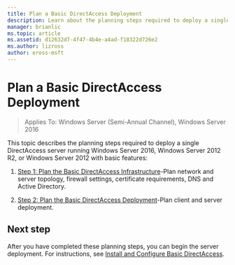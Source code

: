 ```yaml
---
title: Plan a Basic DirectAccess Deployment
description: Learn about the planning steps required to deploy a single DirectAccess server running  Windows Server 2016, Windows Server 2012 R2, or Windows Server 2012 with basic features.
manager: brianlic
ms.topic: article
ms.assetid: d12632d7-4f47-4b4e-a4ad-f18322d726e2
ms.author: lizross
author: eross-msft
---
```

# Plan a Basic DirectAccess Deployment

>Applies To: Windows Server (Semi-Annual Channel), Windows Server 2016

This topic describes the planning steps required to deploy a single DirectAccess server running  Windows Server 2016, Windows Server 2012 R2, or Windows Server 2012 with basic features:

1.  [Step 1: Plan the Basic DirectAccess Infrastructure](da-basic-plan-s1-infrastructure.md)-Plan network and server topology, firewall settings, certificate requirements, DNS and Active Directory.

2.  [Step 2: Plan the Basic DirectAccess Deployment](da-basic-plan-s2-deployment.md)-Plan client and server deployment.

## Next step
After you have completed these planning steps, you can begin the server deployment. For instructions, see [Install and Configure Basic DirectAccess](Install-and-Configure-Basic-DirectAccess.md).



